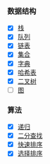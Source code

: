 ### 数据结构

- [x] [栈](https://github.com/MuYunyun/blog/blob/master/BasicSkill/algorithm/栈.md)
- [x] [队列](https://github.com/MuYunyun/blog/blob/master/BasicSkill/algorithm/队列.md)
- [x] [链表](https://github.com/MuYunyun/blog/blob/master/BasicSkill/algorithm/链表.md)
- [x] [集合](https://github.com/MuYunyun/blog/blob/master/BasicSkill/algorithm/集合.md)
- [x] [字典](https://github.com/MuYunyun/blog/blob/master/BasicSkill/algorithm/字典.md)
- [x] [哈希表](https://github.com/MuYunyun/blog/blob/master/BasicSkill/algorithm/哈希表.md)
- [x] [二叉树](https://github.com/MuYunyun/blog/blob/master/BasicSkill/algorithm/二叉树.md)
- [ ] [图](https://github.com/MuYunyun/blog/blob/master/BasicSkill/algorithm/图.md)

### 算法

- [x] [递归](https://github.com/MuYunyun/blog/blob/master/BasicSkill/algorithm/%E6%96%90%E6%B3%A2%E9%82%A3%E5%A5%91%E6%95%B0%E5%88%97%E4%BC%98%E5%8C%96.md)
- [x] [二分查找](https://github.com/MuYunyun/blog/blob/master/BasicSkill/algorithm/%E4%BA%8C%E5%88%86%E6%9F%A5%E6%89%BE.md)
- [x] [快速排序](https://github.com/MuYunyun/blog/blob/master/BasicSkill/algorithm/%E5%BF%AB%E9%80%9F%E6%8E%92%E5%BA%8F.md)
- [x] [选择排序](https://github.com/MuYunyun/blog/blob/master/BasicSkill/algorithm/选择排序.md)
